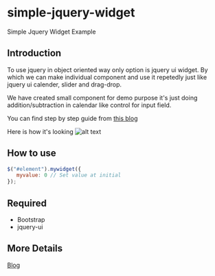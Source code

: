 # simple-jquery-widget
Simple Jquery Widget Example

## Introduction
To use jquery in object oriented way only option is jquery ui widget. By which we can make individual component and use it repetedly just like jquery ui calender, slider and drag-drop.

We have created small component for demo purpose it's just doing addition/subtraction in calendar like control for input field.

You can find step by step guide from [this blog](https://www.logisticinfotech.com/blog/Custom-Widget)

Here is how it's looking
![alt text](https://www.logisticinfotech.com/wp-content/uploads/2018/07/jquery-simple-widget.gif
 "JQuery simplest widget")


## How to use
```javascript
$("#element").mywidget({
   myvalue: 0 // Set value at initial
});
```

## Required

- Bootstrap
- jquery-ui

## More Details
[Blog](https://www.logisticinfotech.com/blog/Custom-Widget")

